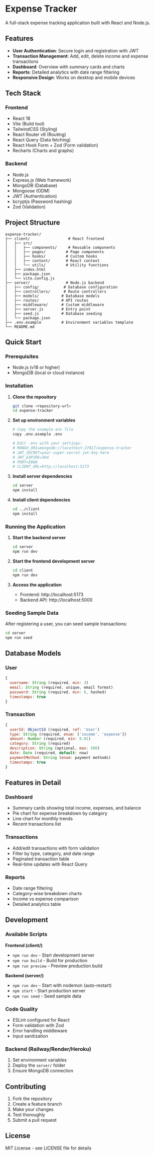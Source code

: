# Expense Tracker

A full-stack expense tracking application built with React and Node.js.

## Features

- **User Authentication**: Secure login and registration with JWT
- **Transaction Management**: Add, edit, delete income and expense transactions
- **Dashboard**: Overview with summary cards and charts
- **Reports**: Detailed analytics with date range filtering
- **Responsive Design**: Works on desktop and mobile devices

## Tech Stack

### Frontend

- React 18
- Vite (Build tool)
- TailwindCSS (Styling)
- React Router v6 (Routing)
- React Query (Data fetching)
- React Hook Form + Zod (Form validation)
- Recharts (Charts and graphs)

### Backend

- Node.js
- Express.js (Web framework)
- MongoDB (Database)
- Mongoose (ODM)
- JWT (Authentication)
- bcryptjs (Password hashing)
- Zod (Validation)

## Project Structure

```
expense-tracker/
├── client/                 # React frontend
│   ├── src/
│   │   ├── components/     # Reusable components
│   │   ├── pages/         # Page components
│   │   ├── hooks/         # Custom hooks
│   │   ├── context/       # React context
│   │   └── utils/         # Utility functions
│   ├── index.html
│   ├── package.json
│   └── vite.config.js
├── server/                # Node.js backend
│   ├── config/           # Database configuration
│   ├── controllers/      # Route controllers
│   ├── models/          # Database models
│   ├── routes/          # API routes
│   ├── middleware/      # Custom middleware
│   ├── server.js        # Entry point
│   ├── seed.js          # Database seeding
│   └── package.json
├── .env.example         # Environment variables template
└── README.md
```

## Quick Start

### Prerequisites

- Node.js (v18 or higher)
- MongoDB (local or cloud instance)

### Installation

1. **Clone the repository**

   ```bash
   git clone <repository-url>
   cd expense-tracker
   ```

2. **Set up environment variables**

   ```bash
   # Copy the example env file
   copy .env.example .env

   # Edit .env with your settings:
   # MONGO_URI=mongodb://localhost:27017/expense-tracker
   # JWT_SECRET=your-super-secret-jwt-key-here
   # JWT_EXPIRE=30d
   # PORT=5000
   # CLIENT_URL=http://localhost:5173
   ```

3. **Install server dependencies**

   ```bash
   cd server
   npm install
   ```

4. **Install client dependencies**
   ```bash
   cd ../client
   npm install
   ```

### Running the Application

1. **Start the backend server**

   ```bash
   cd server
   npm run dev
   ```

2. **Start the frontend development server**

   ```bash
   cd client
   npm run dev
   ```

3. **Access the application**
   - Frontend: http://localhost:5173
   - Backend API: http://localhost:5000

### Seeding Sample Data

After registering a user, you can seed sample transactions:

```bash
cd server
npm run seed
```

## Database Models

### User

```javascript
{
  username: String (required, min: 3)
  email: String (required, unique, email format)
  password: String (required, min: 6, hashed)
  timestamps: true
}
```

### Transaction

```javascript
{
  userId: ObjectId (required, ref: 'User')
  type: String (required, enum: ['income', 'expense'])
  amount: Number (required, min: 0.01)
  category: String (required)
  description: String (optional, max: 500)
  date: Date (required, default: now)
  paymentMethod: String (enum: payment methods)
  timestamps: true
}
```

## Features in Detail

### Dashboard

- Summary cards showing total income, expenses, and balance
- Pie chart for expense breakdown by category
- Line chart for monthly trends
- Recent transactions list

### Transactions

- Add/edit transactions with form validation
- Filter by type, category, and date range
- Paginated transaction table
- Real-time updates with React Query

### Reports

- Date range filtering
- Category-wise breakdown charts
- Income vs expense comparison
- Detailed analytics table

## Development

### Available Scripts

**Frontend (client/)**

- `npm run dev` - Start development server
- `npm run build` - Build for production
- `npm run preview` - Preview production build

**Backend (server/)**

- `npm run dev` - Start with nodemon (auto-restart)
- `npm start` - Start production server
- `npm run seed` - Seed sample data

### Code Quality

- ESLint configured for React
- Form validation with Zod
- Error handling middleware
- Input sanitization

### Backend (Railway/Render/Heroku)

1. Set environment variables
2. Deploy the `server/` folder
3. Ensure MongoDB connection

## Contributing

1. Fork the repository
2. Create a feature branch
3. Make your changes
4. Test thoroughly
5. Submit a pull request

## License

MIT License - see LICENSE file for details

